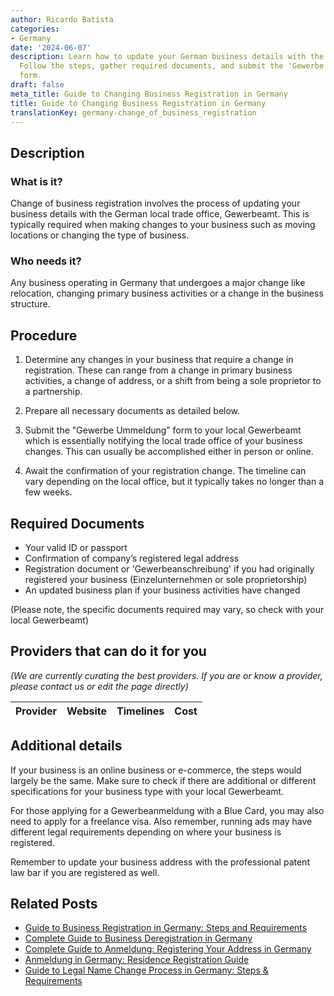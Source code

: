 ```yaml
---
author: Ricardo Batista
categories:
- Germany
date: '2024-06-07'
description: Learn how to update your German business details with the Gewerbeamt.
  Follow the steps, gather required documents, and submit the 'Gewerbe Ummeldung'
  form.
draft: false
meta_title: Guide to Changing Business Registration in Germany
title: Guide to Changing Business Registration in Germany
translationKey: germany-change_of_business_registration
---
```


## Description
### What is it?
Change of business registration involves the process of updating your business details with the German local trade office, Gewerbeamt. This is typically required when making changes to your business such as moving locations or changing the type of business. 

### Who needs it?
Any business operating in Germany that undergoes a major change like relocation, changing primary business activities or a change in the business structure.

## Procedure

1. Determine any changes in your business that require a change in registration. These can range from a change in primary business activities, a change of address, or a shift from being a sole proprietor to a partnership. 

2. Prepare all necessary documents as detailed below.

3. Submit the "Gewerbe Ummeldung” form to your local Gewerbeamt which is essentially notifying the local trade office of your business changes. This can usually be accomplished either in person or online.

4. Await the confirmation of your registration change. The timeline can vary depending on the local office, but it typically takes no longer than a few weeks. 

## Required Documents
- Your valid ID or passport
- Confirmation of company’s registered legal address
- Registration document or 'Gewerbeanschreibung' if you had originally registered your business (Einzelunternehmen or sole proprietorship)
- An updated business plan if your business activities have changed

(Please note, the specific documents required may vary, so check with your local Gewerbeamt)

## Providers that can do it for you

_(We are currently curating the best providers. If you are or know a provider, please contact us or edit the page directly)_

| Provider        |     Website     |     Timelines    |       Cost      |
| :-------------: | :-------------: |  :-------------: | :-------------: |

## Additional details
If your business is an online business or e-commerce, the steps would largely be the same. Make sure to check if there are additional or different specifications for your business type with your local Gewerbeamt. 

For those applying for a Gewerbeanmeldung with a Blue Card, you may also need to apply for a freelance visa. Also remember, running ads may have different legal requirements depending on where your business is registered. 

Remember to update your business address with the professional patent law bar if you are registered as well.
## Related Posts

- [Guide to Business Registration in Germany: Steps and Requirements](https://tramitit.com/guides/germany/business_registration/)
- [Complete Guide to Business Deregistration in Germany](https://tramitit.com/guides/germany/business_deregistration/)
- [Complete Guide to Anmeldung: Registering Your Address in Germany](https://tramitit.com/guides/germany/change_of_address_registration/)
- [Anmeldung in Germany: Residence Registration Guide](https://tramitit.com/guides/germany/registration_of_residence/)
- [Guide to Legal Name Change Process in Germany: Steps & Requirements](https://tramitit.com/guides/germany/declaration_of_name_change/)